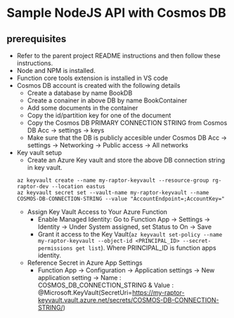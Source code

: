 # Sample NodeJS API with Cosmos DB
## prerequisites
* Refer to the parent project README instructions and then follow these instructions. 
* Node and NPM is installed.
* Function core tools extension is installed in VS code
* Cosmos DB account is created with the following details
  * Create a database by name BookDB
  * Create a conainer in above DB by name BookContainer
  * Add some documents in the container
  * Copy the id/partition key for one of the document
  * Copy the Cosmos DB PRIMARY CONNECTION STRING from Cosmos DB Acc -> settings -> keys
  * Make sure that the DB is publicly accesible under Cosmos DB Acc -> settings -> Networking -> Public access -> All networks
* Key vault setup
  * Create an Azure Key vault and store the above DB connection string in key vault.
  ```
  az keyvault create --name my-raptor-keyvault --resource-group rg-raptor-dev --location eastus
  az keyvault secret set --vault-name my-raptor-keyvault --name COSMOS-DB-CONNECTION-STRING --value "AccountEndpoint=;AccountKey="
  ```
  * Assign Key Vault Access to Your Azure Function
    * Enable Managed Identity: Go to Function App → Settings → Identity → Under System assigned, set Status to On → Save
    * Grant it access to the Key Vault(`az keyvault set-policy --name my-raptor-keyvault --object-id <PRINCIPAL_ID> --secret-permissions get list`). Where PRINCIPAL_ID is function apps identity.
  * Reference Secret in Azure App Settings
    * Function App → Configuration → Application settings → New application setting → Name : COSMOS_DB_CONNECTION_STRING & Value : @Microsoft.KeyVault(SecretUri=https://my-raptor-keyvault.vault.azure.net/secrets/COSMOS-DB-CONNECTION-STRING/)


  